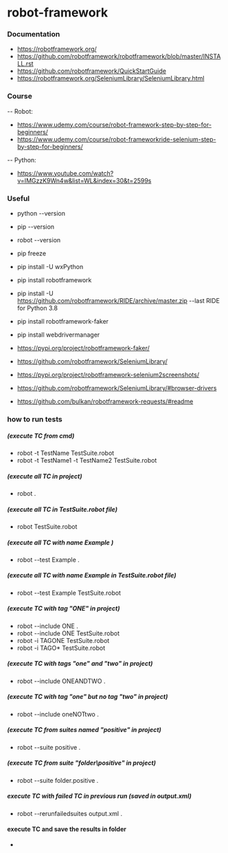 # robot-framework

### Documentation
 - https://robotframework.org/
 - https://github.com/robotframework/robotframework/blob/master/INSTALL.rst
 - https://github.com/robotframework/QuickStartGuide
 - https://robotframework.org/SeleniumLibrary/SeleniumLibrary.html

### Course
 -- Robot:
 - https://www.udemy.com/course/robot-framework-step-by-step-for-beginners/
 - https://www.udemy.com/course/robot-frameworkride-selenium-step-by-step-for-beginners/
 
 -- Python:
 - https://www.youtube.com/watch?v=IMGzzK9Wn4w&list=WL&index=30&t=2599s

### Useful
 - python --version
 - pip --version
 - robot --version

 - pip freeze
 - pip install -U wxPython
 - pip install robotframework
 - pip install -U https://github.com/robotframework/RIDE/archive/master.zip --last RIDE for Python 3.8
 - pip install robotframework-faker
 - pip install webdrivermanager
 
 - https://pypi.org/project/robotframework-faker/
 - https://github.com/robotframework/SeleniumLibrary/
 - https://pypi.org/project/robotframework-selenium2screenshots/
 - https://github.com/robotframework/SeleniumLibrary/#browser-drivers
 - https://github.com/bulkan/robotframework-requests/#readme
 
### how to run tests
##### (execute TC from cmd)
 - robot -t TestName TestSuite.robot
 - robot -t TestName1 -t TestName2 TestSuite.robot
 
##### (execute all TC in project)
 - robot . 
 
##### (execute all TC in TestSuite.robot file)
 - robot TestSuite.robot 
 
##### (execute all TC with name Example )
 - robot --test Example . 
 
##### (execute all TC with name Example in TestSuite.robot file)
 - robot --test Example TestSuite.robot 
 
##### (execute TC with tag "ONE" in project)
 - robot --include ONE .
 - robot --include ONE TestSuite.robot     
 - robot -i TAGONE TestSuite.robot
 - robot -i TAGO* TestSuite.robot
 
##### (execute TC with tags "one" and "two" in project)
 - robot --include ONEANDTWO .    
 
##### (execute TC with tag "one" but no tag "two" in project)
 - robot --include oneNOTtwo .
 
##### (execute TC from suites named "positive" in project)
 - robot --suite positive .
 
##### (execute TC from suite "folder\positive" in project)
 - robot --suite folder.positive .
 
##### execute TC with failed TC in previous run (saved in output.xml)
 - robot --rerunfailedsuites output.xml . 
 
#### execute TC and save the results in folder
 - 
